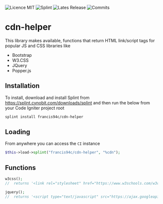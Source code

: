 ![Licence MIT](https://img.shields.io/github/license/francis94c/cdn-helper.svg) ![Splint](https://img.shields.io/badge/splint--ci-francis94c%2Fcdn--helper-orange.svg) ![Lates Release](https://img.shields.io/github/release/francis94c/cdn-helper.svg) ![Commits](https://img.shields.io/github/last-commit/francis94c/cdn-helper.svg)

# cdn-helper #

This library makes available, functions that return HTML link/script tags for popular JS and CSS libraries like

* Bootstrap
* W3.CSS
* JQuery
* Popper.js

## Installation ##
To install, download and install Splint from <https://splint.cynobit.com/downloads/splint> and then run the below from your Code Igniter project root

```bash
splint install francis94c/cdn-helper
```
## Loading ##

From anywhere you can access the ```CI``` instance

```php
$this->load->splint("francis94c/cdn-helper", "%cdn");
```

## Functions ##

```php
w3css();
//  returns '<link rel="stylesheet" href="https://www.w3schools.com/w3css/4/w3.css" />'
```
```php
jquery();
//  returns '<script type="text/javascript" src="https://ajax.googleapis.com/ajax/libs/jquery/3.3.1/jquery.min.js"></script>'
```
